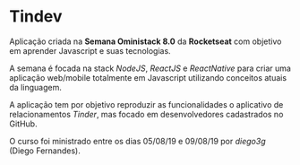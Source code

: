 # Tindev

Aplicação criada na **Semana Oministack 8.0** da **Rocketseat** com objetivo em aprender Javascript e suas tecnologias.

A semana é focada na stack *NodeJS*, *ReactJS* e *ReactNative* para criar uma aplicação web/mobile totalmente em Javascript utilizando conceitos atuais da linguagem.

A aplicação tem por objetivo reproduzir as funcionalidades o aplicativo de relacionamentos *Tinder*, mas focado em desenvolvedores cadastrados no GitHub.

O curso foi ministrado entre os dias 05/08/19 e 09/08/19 por *diego3g* (Diego Fernandes).
